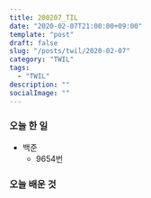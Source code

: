 ```yaml
---
title: 200207_TIL
date: "2020-02-07T21:00:00+09:00"
template: "post"
draft: false
slug: "/posts/twil/2020-02-07"
category: "TWIL"
tags:
  - "TWIL"
description: ""
socialImage: ""
---
```


### 오늘 한 일

- 백준 
  - 9654번
  
### 오늘 배운 것

